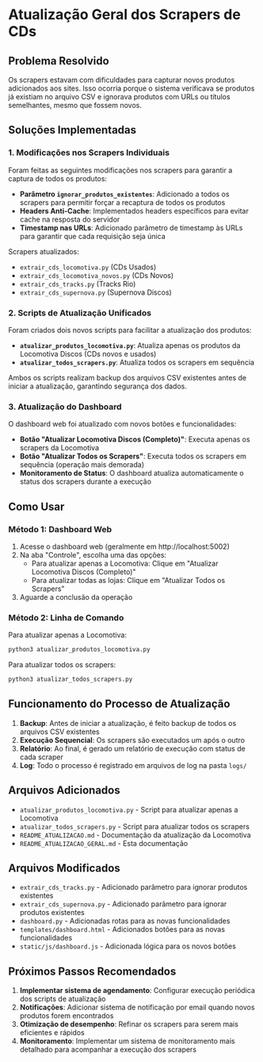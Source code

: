 # Atualização Geral dos Scrapers de CDs

## Problema Resolvido

Os scrapers estavam com dificuldades para capturar novos produtos adicionados aos sites. Isso ocorria porque o sistema verificava se produtos já existiam no arquivo CSV e ignorava produtos com URLs ou títulos semelhantes, mesmo que fossem novos.

## Soluções Implementadas

### 1. Modificações nos Scrapers Individuais

Foram feitas as seguintes modificações nos scrapers para garantir a captura de todos os produtos:

- **Parâmetro `ignorar_produtos_existentes`**: Adicionado a todos os scrapers para permitir forçar a recaptura de todos os produtos
- **Headers Anti-Cache**: Implementados headers específicos para evitar cache na resposta do servidor
- **Timestamp nas URLs**: Adicionado parâmetro de timestamp às URLs para garantir que cada requisição seja única

Scrapers atualizados:
- `extrair_cds_locomotiva.py` (CDs Usados)
- `extrair_cds_locomotiva_novos.py` (CDs Novos)
- `extrair_cds_tracks.py` (Tracks Rio)
- `extrair_cds_supernova.py` (Supernova Discos)

### 2. Scripts de Atualização Unificados

Foram criados dois novos scripts para facilitar a atualização dos produtos:

- **`atualizar_produtos_locomotiva.py`**: Atualiza apenas os produtos da Locomotiva Discos (CDs novos e usados)
- **`atualizar_todos_scrapers.py`**: Atualiza todos os scrapers em sequência

Ambos os scripts realizam backup dos arquivos CSV existentes antes de iniciar a atualização, garantindo segurança dos dados.

### 3. Atualização do Dashboard

O dashboard web foi atualizado com novos botões e funcionalidades:

- **Botão "Atualizar Locomotiva Discos (Completo)"**: Executa apenas os scrapers da Locomotiva
- **Botão "Atualizar Todos os Scrapers"**: Executa todos os scrapers em sequência (operação mais demorada)
- **Monitoramento de Status**: O dashboard atualiza automaticamente o status dos scrapers durante a execução

## Como Usar

### Método 1: Dashboard Web

1. Acesse o dashboard web (geralmente em http://localhost:5002)
2. Na aba "Controle", escolha uma das opções:
   - Para atualizar apenas a Locomotiva: Clique em "Atualizar Locomotiva Discos (Completo)"
   - Para atualizar todas as lojas: Clique em "Atualizar Todos os Scrapers"
3. Aguarde a conclusão da operação

### Método 2: Linha de Comando

Para atualizar apenas a Locomotiva:
```bash
python3 atualizar_produtos_locomotiva.py
```

Para atualizar todos os scrapers:
```bash
python3 atualizar_todos_scrapers.py
```

## Funcionamento do Processo de Atualização

1. **Backup**: Antes de iniciar a atualização, é feito backup de todos os arquivos CSV existentes
2. **Execução Sequencial**: Os scrapers são executados um após o outro
3. **Relatório**: Ao final, é gerado um relatório de execução com status de cada scraper
4. **Log**: Todo o processo é registrado em arquivos de log na pasta `logs/`

## Arquivos Adicionados

- `atualizar_produtos_locomotiva.py` - Script para atualizar apenas a Locomotiva
- `atualizar_todos_scrapers.py` - Script para atualizar todos os scrapers
- `README_ATUALIZACAO.md` - Documentação da atualização da Locomotiva
- `README_ATUALIZACAO_GERAL.md` - Esta documentação

## Arquivos Modificados

- `extrair_cds_tracks.py` - Adicionado parâmetro para ignorar produtos existentes
- `extrair_cds_supernova.py` - Adicionado parâmetro para ignorar produtos existentes
- `dashboard.py` - Adicionadas rotas para as novas funcionalidades
- `templates/dashboard.html` - Adicionados botões para as novas funcionalidades
- `static/js/dashboard.js` - Adicionada lógica para os novos botões

## Próximos Passos Recomendados

1. **Implementar sistema de agendamento**: Configurar execução periódica dos scripts de atualização
2. **Notificações**: Adicionar sistema de notificação por email quando novos produtos forem encontrados
3. **Otimização de desempenho**: Refinar os scrapers para serem mais eficientes e rápidos
4. **Monitoramento**: Implementar um sistema de monitoramento mais detalhado para acompanhar a execução dos scrapers 